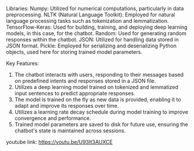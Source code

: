 Libraries:
Numpy: Utilized for numerical computations, particularly in data preprocessing.
NLTK (Natural Language Toolkit): Employed for natural language processing tasks such as tokenization and lemmatization.
TensorFlow-Keras: Used for building, training, and deploying deep learning models, in this case, for the chatbot.
Random: Used for generating random responses within the chatbot.
JSON: Utilized for handling data stored in JSON format.
Pickle: Employed for serializing and deserializing Python objects, used here for storing trained model parameters.


Key Features:
1. The chatbot interacts with users, responding to their messages based on predefined intents and responses stored in a JSON file.
2. Utilizes a deep learning model trained on tokenized and lemmatized input sentences to predict appropriate responses.
3. The model is trained on the fly as new data is provided, enabling it to adapt and improve its responses over time.
4. Utilizes a learning rate decay schedule during model training to improve convergence and performance.
5. Trained model parameters are saved to disk for future use, ensuring the chatbot's state is maintained across sessions.

youtube link: https://youtu.be/U93It3AUXCE
